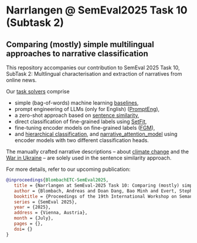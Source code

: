 # Narrlangen @ SemEval2025 Task 10 (Subtask 2)

## Comparing (mostly) simple multilingual approaches to narrative classification

This repository accompanies our contribution to SemEval 2025 Task 10, SubTask 2: Multlingual characterisation and extraction of narratives from online news.

Our [task solvers](task-solvers/) comprise

- simple (bag-of-words) machine learning [baselines](task-solvers/ml_baseline/),
- prompt engineering of LLMs (only for English) ([PromptEng](task-solvers/PromptEng/)), 
- a zero-shot approach based on [sentence similarity](task-solvers/sentence-similarity/),
- direct classification of fine-grained labels using [SetFit](task-solvers/SetFit/), 
- fine-tuning encoder models on fine-grained labels ([FGM](task-solvers/FGM/)), 
- and [hierarchical classification](task-solvers/multi_label_hierarchical_model/), and [narrative_attention_model](task-solvers/narrative_attention_model/) using encoder models with two different classification heads.

The manually crafted narrative descriptions – about [climate change](narrative-descriptions/Narrative_Description_ClimateChange-sentences.tsv) and the [War in Ukraine](narrative-descriptions/Narrative_Description_War_in_Ukraine-sentences.tsv) – are solely used in the sentence similarity approach.

For more details, refer to our upcoming publication:

```bibtex
@inproceedings{BlombachETC-SemEval2025,
   title = {Narrlangen at SemEval-2025 Task 10: Comparing (mostly) simple multilingual approaches to narrative classification},
   author = {Blombach, Andreas and Doan Dang, Bao Minh and Evert, Stephanie and Fuchs, Tamara and Heinrich, Philipp and Kalashnikova, Olena and Unjum, Naveed},
   booktitle = {Proceedings of the 19th International Workshop on Semantic Evaluation},
   series = {SemEval 2025},
   year = {2025},
   address = {Vienna, Austria},
   month = {July},
   pages = {}, 
   doi= {} 
}
```
